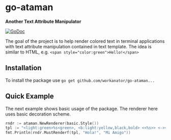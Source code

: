 # go-ataman
**Another Text Attribute Manipulator**

[![GoDoc](https://godoc.org/gopkg.in/workanator/go-ataman.v0?status.svg)](https://godoc.org/gopkg.in/workanator/go-ataman.v0)

The goal of the project is to help render colored text in terminal applications
with text attribute manipulation contained in text template.
The idea is similar to HTML, e.g. `<span style="color:green">Hello!</span>`

## Installation

To install the package use `go get github.com/workanator/go-ataman...`

## Quick Example

The next example shows basic usage of the package. The renderer here uses
basic decoration scheme.

```go
rndr := ataman.NewRenderer(basic.Style())
tpl := "<light:green>%s<green>, <b:light:yellow,black,bold> <<%s>> <-><red>!"
fmt.Println(rndr.MustRenderf(tpl, "Hola!", "Mi Amigo"))

```
